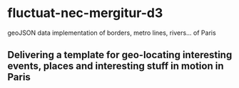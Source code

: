 # fluctuat-nec-mergitur-d3
geoJSON data implementation of borders, metro lines, rivers... of Paris
## Delivering a template for geo-locating interesting events, places and interesting stuff in motion in Paris
